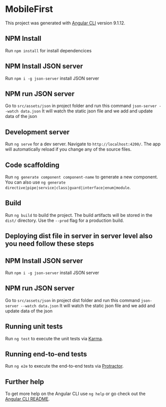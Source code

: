 # MobileFirst

This project was generated with [Angular CLI](https://github.com/angular/angular-cli) version 9.1.12.

## NPM Install
Run `npm install` for install dependencices

## NPM Install JSON server
Run `npm i -g json-server` install JSON server

## NPM run  JSON server
Go to `src/assets/json` in project folder and run this command 
 `json-server --watch data.json`
It will watch the static json file and we add and update data of the json
 
## Development server

Run `ng serve` for a dev server. Navigate to `http://localhost:4200/`. The app will automatically reload if you change any of the source files.

## Code scaffolding

Run `ng generate component component-name` to generate a new component. You can also use `ng generate directive|pipe|service|class|guard|interface|enum|module`.



## Build

Run `ng build` to build the project. The build artifacts will be stored in the `dist/` directory. Use the `--prod` flag for a production build.

## Deploying dist file in server in server level also you need follow these steps
## NPM Install JSON server
Run `npm i -g json-server` install JSON server

## NPM run  JSON server
Go to `src/assets/json` in project dist folder and run this command 
 `json-server --watch data.json`
It will watch the static json file and we add and update data of the json


## Running unit tests

Run `ng test` to execute the unit tests via [Karma](https://karma-runner.github.io).

## Running end-to-end tests

Run `ng e2e` to execute the end-to-end tests via [Protractor](http://www.protractortest.org/).

## Further help

To get more help on the Angular CLI use `ng help` or go check out the [Angular CLI README](https://github.com/angular/angular-cli/blob/master/README.md).
